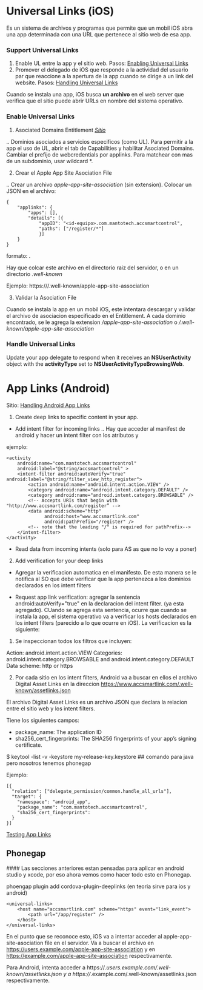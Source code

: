 Universal Links (iOS)
============================
Es un sistema de archivos y programas que permite que un mobil iOS abra una app determinada con una URL que pertenece al sitio web de esa app.

### Support Universal Links

1. Enable UL entre la app y el sitio web. Pasos: [Enabling Universal Links](https://developer.apple.com/documentation/uikit/inter-process_communication/allowing_apps_and_websites_to_link_to_your_content/enabling_universal_links)
2. Promover el delegado de iOS que responde a la actividad del usuario par que reaccione a la apertura de la app cuando se dirige a un link del website. Pasos: [Handling Universal Links](https://developer.apple.com/documentation/uikit/inter-process_communication/allowing_apps_and_websites_to_link_to_your_content/handling_universal_links)

Cuando se instala una app, iOS busca **un archivo** en el web server que verifica que el sitio puede abrir URLs en nombre del sistema operativo. 

### Enable Universal Links 

1. Asociated Domains Entitlement [_Sitio_](https://developer.apple.com/documentation/security/password_autofill/setting_up_an_app_s_associated_domains#3001207)

.. Dominios asociados a servicios especificos (como UL). Para permitir a la app el uso de UL, abrir el tab de Capabilities y habilitar Asociated Domains. Cambiar el prefijo de webcredentials por applinks. Para matchear con mas de un subdominio, usar wildcard *. 

2. Crear el Apple App Site Asociation File 

.. Crear un archivo _apple-app-site-association_ (sin extension). Colocar un JSON en el archivo: 

```
{
    "applinks": {
        "apps": [],
        "details": [{
            "appID": "<id-equipo>.com.mantotech.accsmartcontrol",
            "paths": ["/register/*"]
            }]
    }
}
```

formato: <Team Identifier>.<Bundle Identifier>

Hay que colcar este archivo en el directorio raiz del servidor, o en un directorio _.well-known_

Ejemplo: https://<fully qualified domain>/.well-known/apple-app-site-association

3. Validar la Asociation File

Cuando se instala la app en un mobil iOS, este intentara descargar y validar el archivo de asociacion especificado en el Entitlement. A cada dominio encontrado, se le agrega la extension _/apple-app-site-association_ o _/.well-known/apple-app-site-association_ 

### Handle Universal Links

Update your app delegate to respond when it receives an __NSUserActivity__ object with the __activityType__ set to __NSUserActivityTypeBrowsingWeb__.

App Links (Android)
==========

Sitio: [Handling Android App Links](https://developer.android.com/training/app-links/index.html#web-assoc)

1. Create deep links to specific content in your app. 

* Add intent filter for incoming links
.. Hay que acceder al manifest de android y hacer un intent filter con los atributos <action> <data> y <category>

ejemplo: 

```
<activity
    android:name="com.mantotech.accsmartcontrol"
    android:label="@string/accsmartcontrol" >
    <intent-filter android:autoVerify="true" android:label="@string/filter_view_http_register">
        <action android:name="android.intent.action.VIEW" />
        <category android:name="android.intent.category.DEFAULT" />
        <category android:name="android.intent.category.BROWSABLE" />
        <!-- Accepts URIs that begin with "http://www.accsmartlink.com/register” -->
        <data android:scheme="http"
              android:host="www.accsmartlink.com"
              android:pathPrefix="/register" />
        <!-- note that the leading "/" is required for pathPrefix-->
    </intent-filter>
</activity>
```

* Read data from incoming intents (solo para AS as que no lo voy a poner)




2. Add verification for your deep links


* Agregar la verificacion automatica en el manifesto. De esta manera se le notifica al SO que debe verificar que la app pertenezca a los dominios declarados en los intent filters

* Request app link verification: agregar la sentencia android:autoVerify="true" en la declaracion del intent filter. (ya esta agregado). CUando se agrega esta sentencia, ocurre que cuando se instala la app, el sistema operativo va a verificar los hosts declarados en los intent filters (parecido a lo que ocurre en iOS). La verificacion es la siguiente: 

1. Se inspeccionan todos los filtros que incluyen: 

Action: android.intent.action.VIEW
Categories: android.intent.category.BROWSABLE and android.intent.category.DEFAULT
Data scheme: http or https

2. Por cada sitio en los intent filters, Android va a buscar en ellos el archivo Digital Asset Links en la direccion https://www.accsmartlink.com/.well-known/assetlinks.json


El archivo Digital Asset Links es un archivo JSON que declara la relacion entre el sitio web y los intent filters. 

Tiene los siguientes campos: 

- package_name: The application ID
- sha256_cert_fingerprints: The SHA256 fingerprints of your app’s signing certificate.

$ keytool -list -v -keystore my-release-key.keystore ## comando para java pero nosotros tenemos phonegap

Ejemplo: 
```
[{
  "relation": ["delegate_permission/common.handle_all_urls"],
  "target": {
    "namespace": "android_app",
    "package_name": "com.mantotech.accsmartcontrol",
    "sha256_cert_fingerprints":
  }
}]
```

[Testing App Links](https://developer.android.com/training/app-links/verify-site-associations.html#testing)



## Phonegap

#### Las secciones anteriores estan pensadas para aplicar en android studio y xcode, por eso ahora vemos como hacer todo esto en Phonegap. 

phoengap plugin add cordova-plugin-deeplinks (en teoria sirve para ios y android)

```
<universal-links>
    <host name="accsmartlink.com" scheme="https" event="link_event">
        <path url="/app/register" />
    </host>
</universal-links>
```

En el punto que se reconoce esto, iOS va a intentar acceder al apple-app-site-asociation file en el servidor. Va a buscar el archivo en https://users.example.com/apple-app-site-association y en https://example.com/apple-app-site-association respectivamente.

Para Android, intenta acceder a https://*.users.example.com/.well-known/assetlinks.json y a https://*.example.com/.well-known/assetlinks.json respectivamente.

